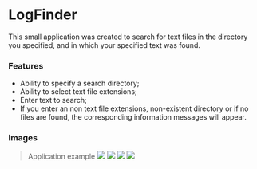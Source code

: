 # LogFinder

This small application was created to search for text files in the directory you specified, and in which your specified text was found.

### Features

- Ability to specify a search directory;
- Ability to select text file extensions;
- Enter text to search;
- If you enter an non text file extensions, non-existent directory or if no files are found, the corresponding information messages will appear.

### Images

>Application example
![](https://sun9-36.userapi.com/c856524/v856524819/7c7d4/nXrrm5uqSOI.jpg)
![](https://sun9-41.userapi.com/c856524/v856524819/7c7dd/UqHcDoxrsjs.jpg)
![](https://sun9-39.userapi.com/c856524/v856524819/7c7e6/Wx1pc_xeYgc.jpg)
![](https://sun9-63.userapi.com/c856524/v856524819/7c7cb/ElPhrxtZsPg.jpg)
